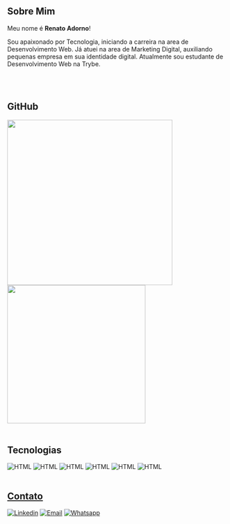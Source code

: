 ## **Sobre Mim**
Meu nome é **Renato Adorno**!
<p>Sou apaixonado por Tecnologia, iniciando a carreira na area de Desenvolvimento Web.
Já atuei na area de Marketing Digital, auxiliando pequenas empresa em sua identidade digital. 
Atualmente sou estudante de Desenvolvimento Web na Trybe.</p>
<br></br>

## **GitHub**
<div style="display: inline-block;">
  <a href="https://github.com/RENATOADORNO">
  <img width="380px"src="https://github-readme-stats.vercel.app/api?username=RENATOADORNO&show_icons=true&theme=dracula&include_all_commits=true&count_private=true"/>
  <img width="318px" src="https://github-readme-stats.vercel.app/api/top-langs/?username=RENATOADORNO&layout=compact&langs_count=7&theme=dracula"/>
</div>
<br></br>

<div style="display: inline-block;">
  <h2><b>Tecnologias</b></h2>
  <img src="https://img.shields.io/badge/html5-%23E34F26.svg?style=for-the-badge&logo=html5&logoColor=white" alt="HTML">
  <img src="https://img.shields.io/badge/css3-%231572B6.svg?style=for-the-badge&logo=css3&logoColor=white" alt="HTML">
  <img src="https://img.shields.io/badge/JavaScript-F7DF1E?style=for-the-badge&logo=javascript&logoColor=black" alt="HTML">
  <img src="https://img.shields.io/badge/react-%2320232a.svg?style=for-the-badge&logo=react&logoColor=%2361DAFB" alt="HTML">
  <img src="https://img.shields.io/badge/Redux-593D88?style=for-the-badge&logo=redux&logoColor=white" alt="HTML">
  <!-- <img src="https://img.shields.io/badge/Sass-CC6699?style=for-the-badge&logo=sass&logoColor=white" alt="HTML"> -->
  <!-- <img src="https://img.shields.io/badge/tailwindcss-%2338B2AC.svg?style=for-the-badge&logo=tailwind-css&logoColor=white" alt="HTML"> -->
  <img src="https://img.shields.io/badge/shell_script-%23121011.svg?style=for-the-badge&logo=gnu-bash&logoColor=white" alt="HTML">
</div>
<br></br>

## **Contato**
[![Linkedin](https://img.shields.io/badge/LinkedIn-0077B5?style=for-the-badge&logo=linkedin&logoColor=white)](https://www.linkedin.com/in/renatoadorno/)
[![Email](https://img.shields.io/badge/Gmail-D14836?style=for-the-badge&logo=gmail&logoColor=white)](mailto:renattoadorno@gmail.com)
[![Whatsapp](https://img.shields.io/badge/WhatsApp-25D366?style=for-the-badge&logo=whatsapp&logoColor=white)](https://api.whatsapp.com/send?phone=5567992059592&text=Estou%20entrando%20em%20contato%20atrav%C3%A9s%20GitHub)
<br></br>

<!-- ## **Portifolio**

[![Portifolio](https://img.shields.io/website-up-down-green-red/http/monip.org.svg?style=for-the-badge&label=renatoadorno.com&url=https://renatoadorno.com)](https://renatoadorno.com)
<br></br> -->
